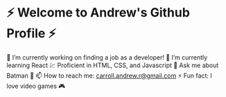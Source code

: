# ⚡️ Welcome to Andrew's Github Profile ⚡️


🔭 I’m currently working on finding a job as a developer!
🌱 I’m currently learning React
💹 Proficient in HTML, CSS, and Javascript
💬 Ask me about Batman 🦇
📫 How to reach me: carroll.andrew.r@gmail.com
⚡ Fun fact: I love video games 🎮
